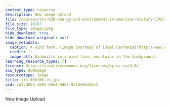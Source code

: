 ```yaml
---
content_type: resource
description: New image Upload
file: /courses/sts-038-energy-and-environment-in-american-history-1705-2005-fall-2006/cafcd85316019de49d079c1d4eb3d6c1_sts-038f06-th.jpg
file_size: 10167
file_type: image/jpeg
hide_download: true
hide_download_original: null
image_metadata:
  caption: A wind farm. (Image courtesy of [Joel Carranza](http://www.carranza-collective.com/joel/).)
  credit: ''
  image-alt: Windmills in a wind farm, mountains in the background.
learning_resource_types: []
license: https://creativecommons.org/licenses/by-nc-sa/4.0/
ocw_type: OCWImage
resourcetype: Image
title: sts-038f06-th.jpg
uid: cafcd853-1601-9de4-9d07-9c1d4eb3d6c1
---
```

New image Upload